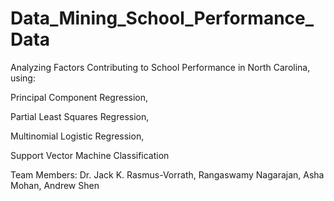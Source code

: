 # Data_Mining_School_Performance_Data
Analyzing Factors Contributing to School Performance in North Carolina, using:

Principal Component Regression,

Partial Least Squares Regression,

Multinomial Logistic Regression,

Support Vector Machine Classification


Team Members: Dr. Jack K. Rasmus-Vorrath, Rangaswamy Nagarajan, Asha Mohan, Andrew Shen
